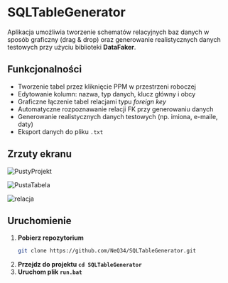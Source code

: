 # SQLTableGenerator

Aplikacja umożliwia tworzenie schematów relacyjnych baz danych w sposób graficzny (drag & drop) oraz generowanie realistycznych danych testowych przy użyciu biblioteki **DataFaker**.

## Funkcjonalności

- Tworzenie tabel przez kliknięcie PPM w przestrzeni roboczej
- Edytowanie kolumn: nazwa, typ danych, klucz główny i obcy
- Graficzne łączenie tabel relacjami typu *foreign key*
- Automatyczne rozpoznawanie relacji FK przy generowaniu danych
- Generowanie realistycznych danych testowych (np. imiona, e-maile, daty)
- Eksport danych do pliku `.txt`

## Zrzuty ekranu

![PustyProjekt](https://github.com/user-attachments/assets/9042a58f-6136-4e39-a8ea-b54adb8ec666)

![PustaTabela](https://github.com/user-attachments/assets/a5692b42-e1bf-45d8-b46b-96eab6b06e34)

![relacja](https://github.com/user-attachments/assets/1b74b6b0-3d27-49dc-ad67-a8221b86df24)



## Uruchomienie

1. **Pobierz repozytorium**
      ```bash
      git clone https://github.com/NeQ34/SQLTableGenerator.git
      ```
2. **Przejdz do projektu `cd SQLTableGenerator`**
3. **Uruchom plik `run.bat`** 
